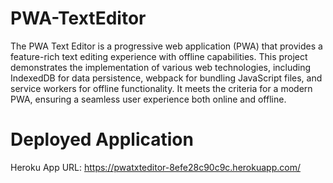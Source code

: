 # PWA-TextEditor
The PWA Text Editor is a progressive web application (PWA) that provides a feature-rich text editing experience with offline capabilities. This project demonstrates the implementation of various web technologies, including IndexedDB for data persistence, webpack for bundling JavaScript files, and service workers for offline functionality. It meets the criteria for a modern PWA, ensuring a seamless user experience both online and offline.

# Deployed Application
Heroku App URL: https://pwatxteditor-8efe28c90c9c.herokuapp.com/

